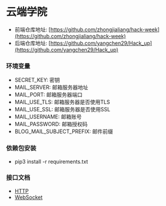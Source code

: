 # 云端学院

- 前端仓库地址: [https://github.com/zhongjialiang/hack-week](https://github.com/zhongjialiang/hack-week)
- 后端仓库地址: [https://github.com/yangchen29/Hack_up](https://github.com/yangchen29/Hack_up)

### 环境变量
- SECRET_KEY: 密钥
- MAIL_SERVER: 邮箱服务器地址
- MAIL_PORT: 邮箱服务器端口
- MAIL_USE_TLS: 邮箱服务器是否使用TLS
- MAIL_USE_SSL: 邮箱服务器是否使用SSL
- MAIL_USERNAME: 邮箱账号
- MAIL_PASSWORD: 邮箱授权码
- BLOG_MAIL_SUBJECT_PREFIX: 邮件前缀

### 依赖包安装
- pip3 install -r requirements.txt

### 接口文档
- [HTTP](https://github.com/yangchen29/Hack_up/blob/master/ApiDoc/ApiDoc_http.md)
- [WebSocket](https://github.com/yangchen29/Hack_up/blob/master/ApiDoc/ApiDoc_websocket.md)

